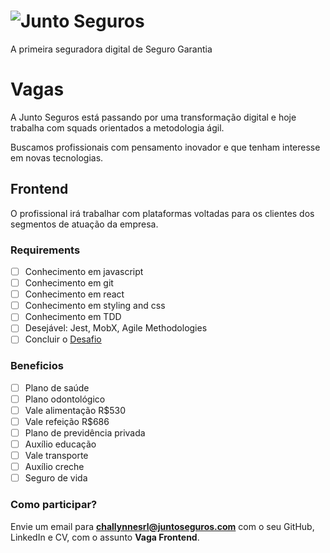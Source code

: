 # ![Junto Seguros](https://static.juntoseguros.com/images/logo.png)

A primeira seguradora digital de Seguro Garantia

# Vagas

A Junto Seguros está passando por uma transformação digital e hoje trabalha com squads orientados a metodologia ágil.

Buscamos profissionais com pensamento inovador e que tenham interesse em novas tecnologias.

## Frontend

O profissional irá trabalhar com plataformas voltadas para os clientes dos segmentos de atuação da empresa.

### Requirements

- [ ] Conhecimento em javascript
- [ ] Conhecimento em git
- [ ] Conhecimento em react
- [ ] Conhecimento em styling and css
- [ ] Conhecimento em TDD
- [ ] Desejável: Jest, MobX, Agile Methodologies
- [ ] Concluir o [Desafio](./front/challenge.md)

### Beneficios

- [ ] Plano de saúde
- [ ] Plano odontológico
- [ ] Vale alimentação R\$530
- [ ] Vale refeição R\$686
- [ ] Plano de previdência privada
- [ ] Auxílio educação
- [ ] Vale transporte
- [ ] Auxílio creche
- [ ] Seguro de vida

### Como participar?

Envie um email para **challynnesrl@juntoseguros.com** com o seu GitHub, LinkedIn e CV, com o assunto **Vaga Frontend**.
